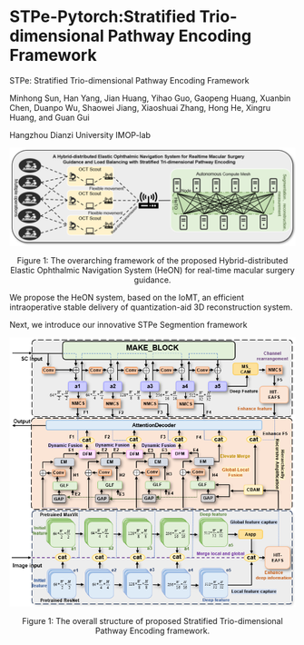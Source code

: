 # STPe-Pytorch:Stratified Trio-dimensional Pathway Encoding Framework

STPe: Stratified Trio-dimensional Pathway Encoding Framework

Minhong Sun, Han Yang, Jian Huang, Yihao Guo, Gaopeng Huang, Xuanbin Chen, Duanpo Wu, Shaowei Jiang, Xiaoshuai Zhang, Hong He, Xingru Huang, and Guan Gui

Hangzhou Dianzi University IMOP-lab

<div align=center>
  <img src="https://github.com/IMOP-lab/STPe-Pytorch/blob/main/images/HeON.png">
</div>
<p align=center>
  Figure 1: The overarching framework of the proposed Hybrid-distributed Elastic Ophthalmic Navigation System (HeON) for real-time macular surgery guidance.
</p>

We propose the HeON system, based on the IoMT, an efficient intraoperative stable delivery of quantization-aid 3D reconstruction system.

Next, we introduce our innovative STPe Segmention framework


<div align=center>
  <img src="https://github.com/IMOP-lab/STPe-Pytorch/blob/main/images/STPe.png">
</div>
<p align=center>
  Figure 1: The overall structure of proposed Stratified Trio-dimensional Pathway Encoding framework.
</p>
